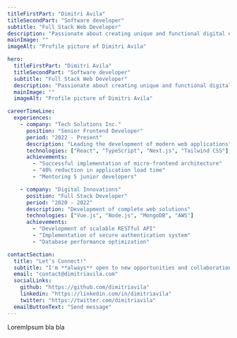 ```yaml
---
titleFirstPart: "Dimitri Avila"
titleSecondPart: "Software developer"
subtitle: "Full Stack Web Developer"
description: "Passionate about creating unique and functional digital experiences. Specialized in frontend and backend development with the latest technologies."
mainImage: ""
imageAlt: "Profile picture of Dimitri Avila"

hero:
  titleFirstPart: "Dimitri Avila"
  titleSecondPart: "Software developer"
  subtitle: "Full Stack Web Developer"
  description: "Passionate about creating unique and functional digital experiences. Specialized in frontend and backend development with the latest technologies."
  mainImage: ""
  imageAlt: "Profile picture of Dimitri Avila"

careerTimeLine:
  experiences:
    - company: "Tech Solutions Inc."
      position: "Senior Frontend Developer"
      period: "2022 - Present"
      description: "Leading the development of modern web applications"
      technologies: ["React", "TypeScript", "Next.js", "Tailwind CSS"]
      achievements:
        - "Successful implementation of micro-frontend architecture"
        - "40% reduction in application load time"
        - "Mentoring 5 junior developers"

    - company: "Digital Innovations"
      position: "Full Stack Developer"
      period: "2020 - 2022"
      description: "Development of complete web solutions"
      technologies: ["Vue.js", "Node.js", "MongoDB", "AWS"]
      achievements:
        - "Development of scalable RESTful API"
        - "Implementation of secure authentication system"
        - "Database performance optimization"

contactSection:
  title: "Let's Connect!"
  subtitle: "I'm **always** open to new opportunities and collaborations"
  email: "contact@dimitriavila.com"
  socialLinks:
    github: "https://github.com/dimitriavila"
    linkedin: "https://linkedin.com/in/dimitriavila"
    twitter: "https://twitter.com/dimitriavila"
  emailButtonText: "Send message"
---
```


LoremIpsum bla bla